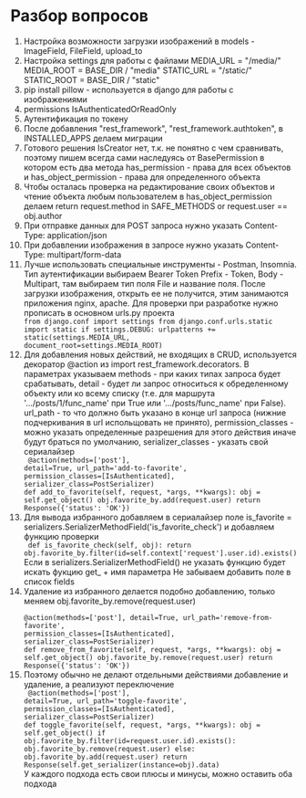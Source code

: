 # Разбор вопросов
1. Настройка возможности загрузки изображений в models - ImageField, FileField, upload_to
2. Настройка settings для работы с файлами MEDIA_URL = "/media/" MEDIA_ROOT = BASE_DIR / "media" STATIC_URL = "/static/" STATIC_ROOT = BASE_DIR / "static"
3. pip install pillow - используется в django для работы с изображениями
4. permissions IsAuthenticatedOrReadOnly
5. Аутентификация по токену
6. После добавления "rest_framework", "rest_framework.authtoken", в INSTALLED_APPS делаем миграции
7. Готового решения IsCreator нет, т.к. не понятно с чем сравнивать, поэтому пишем всегда сами наследуясь от BasePermission в котором есть два метода has_permission - права для всех объектов и has_object_permission - права для определенного объекта
8. Чтобы осталась проверка на редактирование своих объектов и чтение объекта любым пользователем в has_object_permission делаем return request.method in SAFE_METHODS or request.user == obj.author
9. При отправке данных для POST запроса нужно указать Content-Type: application/json
10. При добавлении изображения в запросе нужно указать Content-Type: multipart/form-data
11. Лучше использовать специальные инструменты - Postman, Insomnia. Тип аутентификации выбираем Bearer Token Prefix - Token, Body - Multipart, там выбираем тип поля File и название поля. После загрузки изображения, открыть ее не получится, этим занимаются приложения nginx, apache. Для проверки при разработке нужно прописать в основном urls.py проекта 
    <code><br>from django.conf import settings
    from django.conf.urls.static import static
    if settings.DEBUG: 
        urlpatterns += static(settings.MEDIA_URL, document_root=settings.MEDIA_ROOT)</code>
12. Для добавления новых действий, не входящих в CRUD, используется декоратор @action из import rest_framework.decorators. В параметрах указываем methods - при каких типах запроса будет срабатывать, detail - будет ли запрос относиться к обределенному объекту или ко всему списку (т.е. для маршрута '.../posts/1/func_name' при True или '.../posts/func_name' при False). url_path - то что должно быть указано в конце url запроса (нижние подчеркивания в url испольщовать не принято), permission_classes - можно указать определенные разрешения для этого действия иначе будут браться по умолчанию, serializer_classes - указать свой сериалайзер
    <code><br>
    @action(methods=['post'], detail=True, url_path='add-to-favorite',
            permission_classes=[IsAuthenticated],
            serializer_class=PostSerializer)
    def add_to_favorite(self, request, *args, **kwargs):
        obj = self.get_object()
        obj.favorite_by.add(request.user)
        return Response({'status': 'OK'})</code>
13. Для вывода избранного добавляем в сериалайзер поле is_favorite = serializers.SerializerMethodField('is_favorite_check') и добавляем функцию проверки
    <code><br>
    def is_favorite_check(self, obj):
        return obj.favorite_by.filter(id=self.context['request'].user.id).exists()</code><br>
    Если в serializers.SerializerMethodField() не указать функцию будет искать фукцию get_ + имя параметра
    Не забываем добавить поле в список fields
14. Удаление из избранного делается подобно добавлению, только меняем obj.favorite_by.remove(request.user)
    <code><br>
    @action(methods=['post'], detail=True, url_path='remove-from-favorite',
            permission_classes=[IsAuthenticated],
            serializer_class=PostSerializer)
    def remove_from_favorite(self, request, *args, **kwargs):
        obj = self.get_object()
        obj.favorite_by.remove(request.user)
        return Response({'status': 'OK'})</code>
15. Поэтому обычно не делают отдельными действиями добавление и удаление, а реализуют переключение
    <code><br>
    @action(methods=['post'], detail=True, url_path='toggle-favorite',
            permission_classes=[IsAuthenticated],
            serializer_class=PostSerializer)
    def toggle_favorite(self, request, *args, **kwargs):
        obj = self.get_object()
        if obj.favorite_by.filter(id=request.user.id).exists():
            obj.favorite_by.remove(request.user)
        else:
            obj.favorite_by.add(request.user)
        return Response(self.get_serializer(instance=obj).data)</code><br>
    У каждого подхода есть свои плюсы и минусы, можно оставить оба подхода
